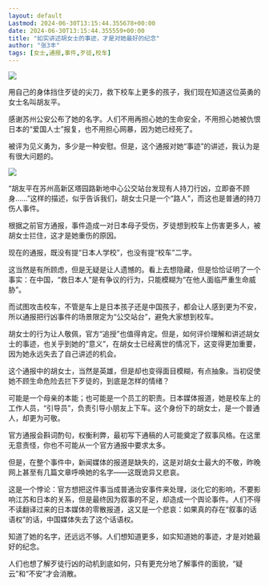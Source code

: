 ```yaml
---
layout: default
Lastmod: 2024-06-30T13:15:44.355678+00:00
date: 2024-06-30T13:15:44.355559+00:00
title: "如实讲述胡女士的事迹，才是对她最好的纪念"
author: "张3丰"
tags: [女士,通报,事件,歹徒,校车]
---
```


![](https://images.weserv.nl/?url=https%3A//mmbiz.qpic.cn/mmbiz_jpg/3OMbCSCZjRZucTLKH30gFxicNTT8Fdbtrbk73rzuUSnPia0KQyR5UKZZoI5oM1VKDGXEXIvOch448brdMY9D0tKA/640%3Fwx_fmt%3Djpeg%26from%3Dappmsg)

用自己的身体挡住歹徒的尖刀，救下校车上更多的孩子，我们现在知道这位英勇的女士名叫胡友平。

感谢苏州公安公布了她的名字。人们不用再担心她的生命安全，不用担心她被仇恨日本的“爱国人士”报复，也不用担心网暴，因为她已经死了。

被评为见义勇为，多少是一种安慰。但是，这个通报对她“事迹”的讲述，我认为是有很大问题的。

![](https://images.weserv.nl/?url=https%3A//mmbiz.qpic.cn/mmbiz_jpg/3OMbCSCZjRZucTLKH30gFxicNTT8FdbtrWAIDuZSf5wtnH6QdAUut6rLYH1jzGjO6eZpBlskuZ0Re8bGT6JAXYw/640%3Fwx_fmt%3Djpeg%26from%3Dappmsg)

“胡友平在苏州高新区塔园路新地中心公交站台发现有人持刀行凶，立即奋不顾身……”这样的描述，似乎告诉我们，胡女士只是一个“路人”，而这也是普通的持刀伤人事件。

根据之前官方通报，事件造成一对日本母子受伤，歹徒想到校车上伤害更多人，被胡女士拦住，这才是她重伤的原因。

现在的通报，既没有提“日本人学校”，也没有提“校车”二字。

这当然是有所顾虑，但是无疑是让人遗憾的。看上去想隐藏，但是恰恰证明了一个事实：在中国，“救日本人”是有争议的行为，只能模糊为“在他人面临严重生命威胁”。

而试图攻击校车，不管是车上是日本孩子还是中国孩子，都会让人感到更为不安，所以通报把行凶事件的场景限定为“公交站台”，避免大家想到校车。

胡女士的行为让人敬佩，官方“追授”也值得肯定。但是，如何评价理解和讲述胡女士的事迹，也关乎到她的“意义”，在胡女士已经离世的情况下，这变得更加重要，因为她永远失去了自己讲述的机会。

这个通报中的胡女士，当然是英雄，但是却也变得面目模糊，有点抽象。当初促使她不顾生命危险去拦下歹徒的，到底是怎样的情绪？

可能是一个母亲的本能；也可能是一个员工的职责。日本媒体报道，她是校车上的工作人员，“引导员”，负责引导小朋友上下车。这个身份下的胡女士，是一个普通人，却更为可敬。

官方通报会斟词酌句，权衡利弊，最初写下通稿的人可能奠定了叙事风格。在这里无意责怪，你也不可能从一个官方通报中要求太多。

但是，在整个事件中，新闻媒体的报道是缺失的，这是对胡女士最大的不敬，昨晚网上甚至有几篇文章呼唤她的名字——这既诡异又悲哀。

这是一个悖论：官方想把这件事当成普通治安事件来处理，淡化它的影响，不要影响江苏和日本的关系，但是最终因为叙事的不足，却造成一个舆论事件。人们不得不读翻译过来的日本媒体的零散报道，这又是一个悲哀：如果真的存在“叙事的话语权”的话，中国媒体失去了这个话语权。

知道了她的名字，还远远不够。人们想知道更多，如实知道她的事迹，才是对她最好的纪念。

人们也想了解歹徒行凶的动机到底如何，只有更充分地了解事件的面貌，“疑云”和“不安”才会消散。

